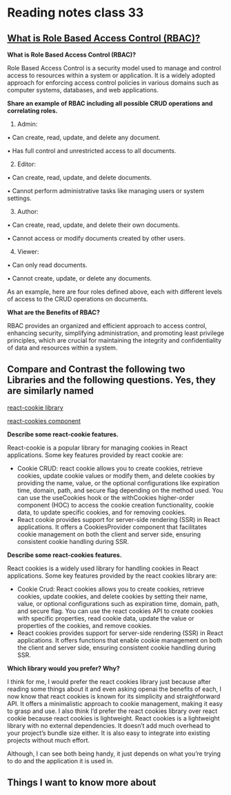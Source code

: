 # Reading notes class 33

## [What is Role Based Access Control (RBAC)?](https://www.digitalguardian.com/blog/what-role-based-access-control-rbac-examples-benefits-and-more)

**What is Role Based Access Control (RBAC)?**

Role Based Access Control is a security model used to manage and control access to resources within a system or application. It is a widely adopted approach for enforcing access control policies in various domains such as computer systems, databases, and web applications.

**Share an example of RBAC including all possible CRUD operations and correlating roles.**

1. Admin:

• Can create, read, update, and delete any document.

 • Has full control and unrestricted access to all documents.

2. Editor:

 • Can create, read, update, and delete documents.

 • Cannot perform administrative tasks like managing users or system settings.

3. Author:

 • Can create, read, update, and delete their own documents.

 • Cannot access or modify documents created by other users.

4. Viewer:

 • Can only read documents.

 • Cannot create, update, or delete any documents.

As an example, here are four roles defined above, each with different levels of access to the CRUD operations on documents.

**What are the Benefits of RBAC?**

RBAC provides an organized and efficient approach to access control, enhancing security, simplifying administration, and promoting least privilege principles, which are crucial for maintaining the integrity and confidentiality of data and resources within a system.

## Compare and Contrast the following two Libraries and the following questions. Yes, they are similarly named

[react-cookie library](https://www.npmjs.com/package/react-cookie)

[react-cookies component](https://www.npmjs.com/package/react-cookies)

**Describe some react-cookie features.**

React-cookie is a popular library for managing cookies in React applications. Some key features provided by react cookie are:

- Cookie CRUD: react cookie allows you to create cookies, retrieve cookies, update cookie values or modify them, and delete cookies by providing the name, value, or the optional configurations like expiration time, domain, path, and secure flag depending on the method used. You can use the useCookies hook or the withCookies higher-order component (HOC) to access the cookie creation functionality, cookie data, to update specific cookies, and for removing cookies.
- React cookie provides support for server-side rendering (SSR) in React applications. It offers a CookiesProvider component that facilitates cookie management on both the client and server side, ensuring consistent cookie handling during SSR.

**Describe some react-cookies features.**

React cookies is a widely used library for handling cookies in React applications. Some key features provided by the react cookies library are:

- Cookie Crud: React cookies allows you to create cookies, retrieve cookies, update cookies, and delete cookies by setting their name, value, or optional configurations such as expiration time, domain, path, and secure flag. You can use the react cookies API to create cookies with specific properties, read cookie data, update the value or properties of the cookies, and remove cookies.
- React cookies provides support for server-side rendering (SSR) in React applications. It offers functions that enable cookie management on both the client and server side, ensuring consistent cookie handling during SSR.

**Which library would you prefer? Why?**

I think for me, I would prefer the react cookies library just because after reading some things about it and even asking openai the benefits of each, I now know that react cookies is known for its simplicity and straightforward API. It offers a minimalistic approach to cookie management, making it easy to grasp and use. I also think I’d prefer the react cookies library over react cookie because react cookies is lightweight. React cookies is a lightweight library with no external dependencies. It doesn’t add much overhead to your project’s bundle size either. It is also easy to integrate into existing projects without much effort.

Although, I can see both being handy, it just depends on what you’re trying to do and the application it is used in.

## Things I want to know more about
